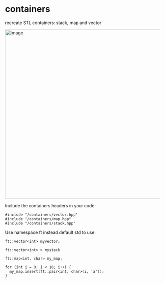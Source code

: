 # containers
recreate STL containers: stack, map and vector

<img width="551" alt="image" src="https://user-images.githubusercontent.com/81334995/177793912-dbe62879-3aa7-49ae-9f43-886f7b4e0719.png">

Include the containers headers in your code:
```
#include "/containers/vector.hpp"
#include "/containers/map.hpp"
#include "/containers/stack.hpp"
```

Use namespace ft instead default std to use:
```
ft::vector<int> myvector;
```
```
ft::vector<int> > mystack
```
```
ft::map<int, char> my_map;

for (int i = 0; i < 10; i++) {
  my_map.insert(ft::pair<int, char>(i, 'a'));
}
```

